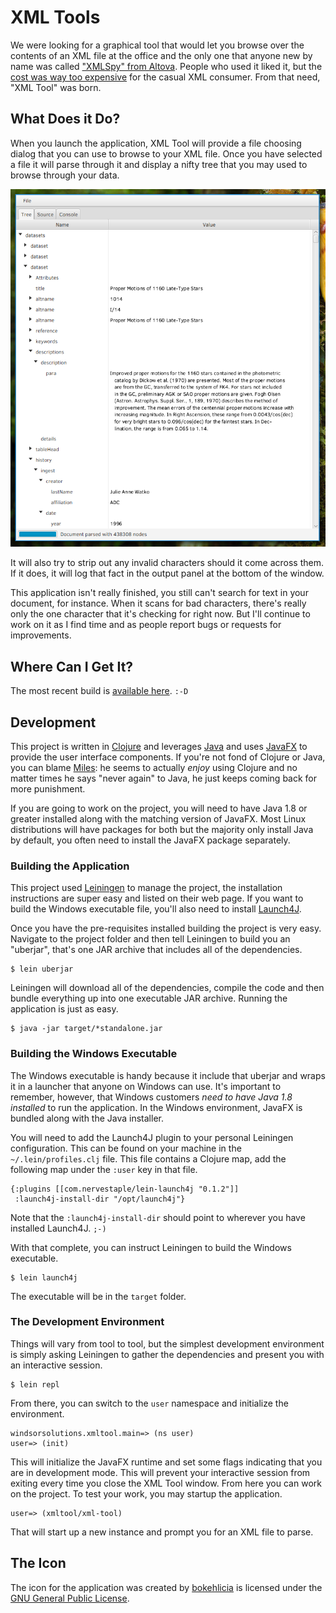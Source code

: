 # XML Tools

We were looking for a graphical tool that would let you browse over the contents
of an XML file at the office and the only one that anyone new by name was called
["XMLSpy" from Altova][0]. People who used it liked it, but the [cost was way too
expensive][1] for the casual XML consumer. From that need, "XML Tool" was born.

## What Does it Do?

When you launch the application, XML Tool will provide a file choosing dialog
that you can use to browse to your XML file. Once you have selected a file it
will parse through it and display a nifty tree that you may used to browse
through your data.

![Screenshot](https://raw.githubusercontent.com/cmiles74/xmltool/master/documentation/screenshot.png)

It will also try to strip out any invalid characters should it come across them.
If it does, it will log that fact in the output panel at the bottom of the
window. 

This application isn't really finished, you still can't search for text in your
document, for instance. When it scans for bad characters, there's really only
the one character that it's checking for right now. But I'll continue to work on
it as I find time and as people report bugs or requests for improvements.

## Where Can I Get It?

The most recent build is [available
here](https://github.com/cmiles74/xmltool/releases/tag/1.0). `:-D`

## Development

This project is written in [Clojure][2] and leverages [Java][3] and uses
[JavaFX][4] to provide the user interface components. If you're not fond of
Clojure or Java, you can blame [Miles][5]: he seems to actually _enjoy_ using
Clojure and no matter times he says "never again" to Java, he just keeps coming
back for more punishment.

If you are going to work on the project, you will need to have Java 1.8 or
greater installed along with the matching version of JavaFX. Most Linux
distributions will have packages for both but the majority only install Java by
default, you often need to install the JavaFX package separately.

### Building the Application

This project used [Leiningen][6] to manage the project, the installation
instructions are super easy and listed on their web page. If you want to build
the Windows executable file, you'll also need to install [Launch4J][7].

Once you have the pre-requisites installed building the project is very easy.
Navigate to the project folder and then tell Leiningen to build you an
"uberjar", that's one JAR archive that includes all of the dependencies.

    $ lein uberjar
    
Leiningen will download all of the dependencies, compile the code and then
bundle everything up into one executable JAR archive. Running the application is
just as easy.

    $ java -jar target/*standalone.jar
    
### Building the Windows Executable

The Windows executable is handy because it include that uberjar and wraps it in
a launcher that anyone on Windows can use. It's important to remember, however,
that Windows customers _need to have Java 1.8 installed_ to run the application.
In the Windows environment, JavaFX is bundled along with the Java installer.

You will need to add the Launch4J plugin to your personal Leiningen
configuration. This can be found on your machine in the `~/.lein/profiles.clj`
file. This file contains a Clojure map, add the following map under the `:user`
key in that file.

    {:plugins [[com.nervestaple/lein-launch4j "0.1.2"]]
     :launch4j-install-dir "/opt/launch4j"}
     
Note that the `:launch4j-install-dir` should point to wherever you have
installed Launch4J. `;-)`

With that complete, you can instruct Leiningen to build the Windows executable.

    $ lein launch4j

The executable will be in the `target` folder.

### The Development Environment

Things will vary from tool to tool, but the simplest development environment is
simply asking Leiningen to gather the dependencies and present you with an
interactive session.

    $ lein repl
    
From there, you can switch to the `user` namespace and initialize the
environment.

    windsorsolutions.xmltool.main=> (ns user)
    user=> (init)
    
This will initialize the JavaFX runtime and set some flags indicating that you
are in development mode. This will prevent your interactive session from exiting
every time you close the XML Tool window. From here you can work on the project.
To test your work, you may startup the application.

    user=> (xmltool/xml-tool)
    
That will start up a new instance and prompt you for an XML file to parse.

## The Icon

The icon for the application was created by [bokehlicia][8] is licensed under
the [GNU General Public License][9].

[0]: https://en.wikipedia.org/wiki/XMLSpy
[1]: https://shop.altova.com/XMLSpy
[2]: https://en.wikipedia.org/wiki/Clojure
[3]: https://en.wikipedia.org/wiki/Java_(programming_language)
[4]: https://en.wikipedia.org/wiki/JavaFX
[5]: http://git-east.windsor.com/cmiles
[6]: https://leiningen.org/
[7]: http://launch4j.sourceforge.net/
[8]: https://bokehlicia.deviantart.com
[9]: https://en.wikipedia.org/wiki/GNU_General_Public_License
